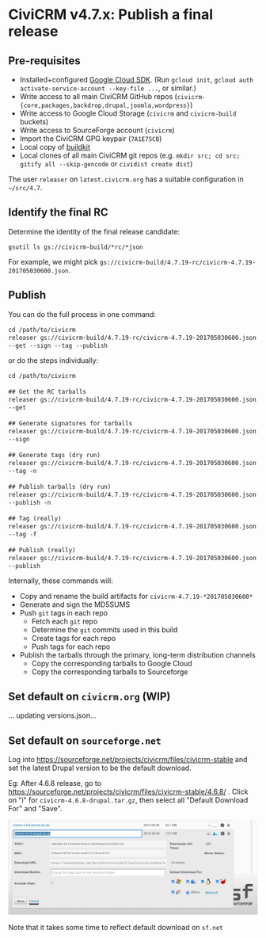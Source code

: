 # CiviCRM v4.7.x: Publish a final release

## Pre-requisites

 * Installed+configured [Google Cloud SDK](https://cloud.google.com/sdk/downloads). (Run `gcloud init`, `gcloud auth activate-service-account --key-file ...`, or similar.)
 * Write access to all main CiviCRM GitHub repos (`civicrm-{core,packages,backdrop,drupal,joomla,wordpress}`)
 * Write access to Google Cloud Storage (`civicrm` and `civicrm-build` buckets)
 * Write access to SourceForge account (`civicrm`)
 * Import the CiviCRM GPG keypair (`7A1E75CB`)
 * Local copy of [buildkit](https://github.com/civicrm/civicrm-buildkit/)
 * Local clones of all main CiviCRM git repos (e.g. `mkdir src; cd src; gitify all --skip-gencode` or `cividist create dist`)

The user `releaser` on `latest.civicrm.org` has a suitable configuration in `~/src/4.7`.

## Identify the final RC

Determine the identity of the final release candidate:

```
gsutil ls gs://civicrm-build/*rc/*json
```

For example, we might pick `gs://civicrm-build/4.7.19-rc/civicrm-4.7.19-201705030600.json`.

## Publish

You can do the full process in one command:

```
cd /path/to/civicrm
releaser gs://civicrm-build/4.7.19-rc/civicrm-4.7.19-201705030600.json --get --sign --tag --publish
```

or do the steps individually:

```
cd /path/to/civicrm

## Get the RC tarballs
releaser gs://civicrm-build/4.7.19-rc/civicrm-4.7.19-201705030600.json --get

## Generate signatures for tarballs
releaser gs://civicrm-build/4.7.19-rc/civicrm-4.7.19-201705030600.json --sign

## Generate tags (dry run)
releaser gs://civicrm-build/4.7.19-rc/civicrm-4.7.19-201705030600.json --tag -n

## Publish tarballs (dry run)
releaser gs://civicrm-build/4.7.19-rc/civicrm-4.7.19-201705030600.json --publish -n

## Tag (really)
releaser gs://civicrm-build/4.7.19-rc/civicrm-4.7.19-201705030600.json --tag -f

## Publish (really)
releaser gs://civicrm-build/4.7.19-rc/civicrm-4.7.19-201705030600.json --publish
```

Internally, these commands will:
 * Copy and rename the build artifacts for `civicrm-4.7.19-*201705030600*`
 * Generate and sign the MD5SUMS
 * Push `git` tags in each repo
   * Fetch each `git` repo
   * Determine the `git` commits used in this build
   * Create tags for each repo
   * Push tags for each repo
 * Publish the tarballs through the primary, long-term distribution channels
   * Copy the corresponding tarballs to Google Cloud
   * Copy the corresponding tarballs to Sourceforge

## Set default on `civicrm.org` (WIP)

... updating versions.json...

## Set default on `sourceforge.net`

Log into https://sourceforge.net/projects/civicrm/files/civicrm-stable and set the latest Drupal version to be the default download.

Eg: After 4.6.8 release, go to https://sourceforge.net/projects/civicrm/files/civicrm-stable/4.6.8/  . Click on "i" for `civicrm-4.6.8-drupal.tar.gz`, then select all "Default Download For" and "Save".

![Marking a default release in SourceForge](/doc/images/SourceforgeDefaultDownload.png)

Note that it takes some time to reflect default download on `sf.net`
